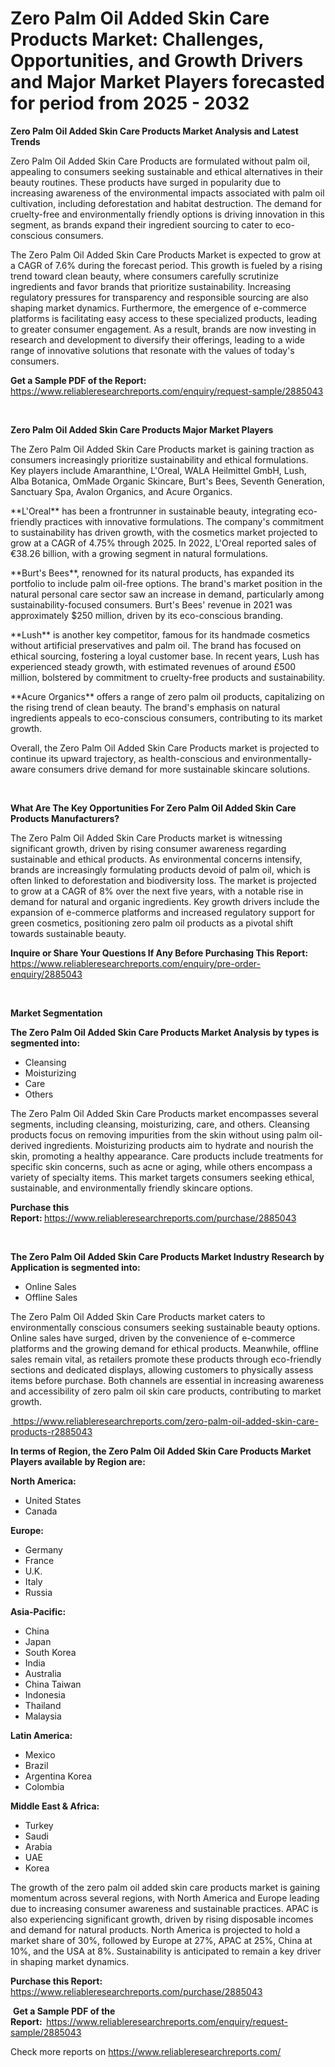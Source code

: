 <p><h1>Zero Palm Oil Added Skin Care Products Market: Challenges, Opportunities, and Growth Drivers and Major Market Players forecasted for period from 2025 - 2032</h1></p><p><strong>Zero Palm Oil Added Skin Care Products Market Analysis and Latest Trends</strong></p>
<p><p>Zero Palm Oil Added Skin Care Products are formulated without palm oil, appealing to consumers seeking sustainable and ethical alternatives in their beauty routines. These products have surged in popularity due to increasing awareness of the environmental impacts associated with palm oil cultivation, including deforestation and habitat destruction. The demand for cruelty-free and environmentally friendly options is driving innovation in this segment, as brands expand their ingredient sourcing to cater to eco-conscious consumers.</p><p>The Zero Palm Oil Added Skin Care Products Market is expected to grow at a CAGR of 7.6% during the forecast period. This growth is fueled by a rising trend toward clean beauty, where consumers carefully scrutinize ingredients and favor brands that prioritize sustainability. Increasing regulatory pressures for transparency and responsible sourcing are also shaping market dynamics. Furthermore, the emergence of e-commerce platforms is facilitating easy access to these specialized products, leading to greater consumer engagement. As a result, brands are now investing in research and development to diversify their offerings, leading to a wide range of innovative solutions that resonate with the values of today's consumers.</p></p>
<p><strong>Get a Sample PDF of the Report:&nbsp;</strong> <a href="https://www.reliableresearchreports.com/enquiry/request-sample/2885043?utm_campaign=3255&utm_medium=2&utm_source=Github&utm_content=ia&utm_term=13032025&utm_id=zero-palm-oil-added-skin-care-products">https://www.reliableresearchreports.com/enquiry/request-sample/2885043</a></p>
<p>&nbsp;</p>
<p><strong>Zero Palm Oil Added Skin Care Products Major Market Players</strong></p>
<p><p>The Zero Palm Oil Added Skin Care Products market is gaining traction as consumers increasingly prioritize sustainability and ethical formulations. Key players include Amaranthine, L'Oreal, WALA Heilmittel GmbH, Lush, Alba Botanica, OmMade Organic Skincare, Burt's Bees, Seventh Generation, Sanctuary Spa, Avalon Organics, and Acure Organics.</p><p>**L'Oreal** has been a frontrunner in sustainable beauty, integrating eco-friendly practices with innovative formulations. The company's commitment to sustainability has driven growth, with the cosmetics market projected to grow at a CAGR of 4.75% through 2025. In 2022, L'Oreal reported sales of €38.26 billion, with a growing segment in natural formulations.</p><p>**Burt's Bees**, renowned for its natural products, has expanded its portfolio to include palm oil-free options. The brand's market position in the natural personal care sector saw an increase in demand, particularly among sustainability-focused consumers. Burt's Bees' revenue in 2021 was approximately $250 million, driven by its eco-conscious branding.</p><p>**Lush** is another key competitor, famous for its handmade cosmetics without artificial preservatives and palm oil. The brand has focused on ethical sourcing, fostering a loyal customer base. In recent years, Lush has experienced steady growth, with estimated revenues of around £500 million, bolstered by commitment to cruelty-free products and sustainability.</p><p>**Acure Organics** offers a range of zero palm oil products, capitalizing on the rising trend of clean beauty. The brand's emphasis on natural ingredients appeals to eco-conscious consumers, contributing to its market growth.</p><p>Overall, the Zero Palm Oil Added Skin Care Products market is projected to continue its upward trajectory, as health-conscious and environmentally-aware consumers drive demand for more sustainable skincare solutions.</p></p>
<p>&nbsp;</p>
<p><strong>What Are The Key Opportunities For Zero Palm Oil Added Skin Care Products Manufacturers?</strong></p>
<p><p>The Zero Palm Oil Added Skin Care Products market is witnessing significant growth, driven by rising consumer awareness regarding sustainable and ethical products. As environmental concerns intensify, brands are increasingly formulating products devoid of palm oil, which is often linked to deforestation and biodiversity loss. The market is projected to grow at a CAGR of 8% over the next five years, with a notable rise in demand for natural and organic ingredients. Key growth drivers include the expansion of e-commerce platforms and increased regulatory support for green cosmetics, positioning zero palm oil products as a pivotal shift towards sustainable beauty.</p></p>
<p><strong>Inquire or Share Your Questions If Any Before Purchasing This Report:</strong> <a href="https://www.reliableresearchreports.com/enquiry/pre-order-enquiry/2885043?utm_campaign=3255&utm_medium=2&utm_source=Github&utm_content=ia&utm_term=13032025&utm_id=zero-palm-oil-added-skin-care-products">https://www.reliableresearchreports.com/enquiry/pre-order-enquiry/2885043</a></p>
<p>&nbsp;</p>
<p><strong>Market Segmentation</strong></p>
<p><strong>The Zero Palm Oil Added Skin Care Products Market Analysis by types is segmented into:</strong></p>
<p><ul><li>Cleansing</li><li>Moisturizing</li><li>Care</li><li>Others</li></ul></p>
<p><p>The Zero Palm Oil Added Skin Care Products market encompasses several segments, including cleansing, moisturizing, care, and others. Cleansing products focus on removing impurities from the skin without using palm oil-derived ingredients. Moisturizing products aim to hydrate and nourish the skin, promoting a healthy appearance. Care products include treatments for specific skin concerns, such as acne or aging, while others encompass a variety of specialty items. This market targets consumers seeking ethical, sustainable, and environmentally friendly skincare options.</p></p>
<p><strong>Purchase this Report:&nbsp;</strong><a href="https://www.reliableresearchreports.com/purchase/2885043?utm_campaign=3255&utm_medium=2&utm_source=Github&utm_content=ia&utm_term=13032025&utm_id=zero-palm-oil-added-skin-care-products">https://www.reliableresearchreports.com/purchase/2885043</a></p>
<p>&nbsp;</p>
<p><strong>The Zero Palm Oil Added Skin Care Products Market Industry Research by Application is segmented into:</strong></p>
<p><ul><li>Online Sales</li><li>Offline Sales</li></ul></p>
<p><p>The Zero Palm Oil Added Skin Care Products market caters to environmentally conscious consumers seeking sustainable beauty options. Online sales have surged, driven by the convenience of e-commerce platforms and the growing demand for ethical products. Meanwhile, offline sales remain vital, as retailers promote these products through eco-friendly sections and dedicated displays, allowing customers to physically assess items before purchase. Both channels are essential in increasing awareness and accessibility of zero palm oil skin care products, contributing to market growth.</p></p>
<p><a href="https://www.reliableresearchreports.com/zero-palm-oil-added-skin-care-products-r2885043?utm_campaign=3255&utm_medium=2&utm_source=Github&utm_content=ia&utm_term=13032025&utm_id=zero-palm-oil-added-skin-care-products">&nbsp;https://www.reliableresearchreports.com/zero-palm-oil-added-skin-care-products-r2885043</a></p>
<p><strong>In terms of Region, the Zero Palm Oil Added Skin Care Products Market Players available by Region are:</strong></p>
<p>
    <p> <strong> North America: </strong>
        <ul>
            <li>United States</li>
            <li>Canada</li>
        </ul>
        </p> 
    <p> <strong> Europe: </strong>
        <ul>
            <li>Germany</li>
            <li>France</li>
            <li>U.K.</li>
            <li>Italy</li>
            <li>Russia</li>
        </ul>
        </p> 
    <p> <strong> Asia-Pacific: </strong>
        <ul>
            <li>China</li>
            <li>Japan</li>
            <li>South Korea</li>
            <li>India</li>
            <li>Australia</li>
            <li>China Taiwan</li>
            <li>Indonesia</li>
            <li>Thailand</li>
            <li>Malaysia</li>
        </ul>
        </p> 
    <p> <strong> Latin America: </strong>
        <ul>
            <li>Mexico</li>
            <li>Brazil</li>
            <li>Argentina Korea</li>
            <li>Colombia</li>
        </ul>
        </p> 
    <p> <strong> Middle East & Africa: </strong>
        <ul>
            <li>Turkey</li>
            <li>Saudi</li>
            <li>Arabia</li>
            <li>UAE</li>
            <li>Korea</li>
        </ul>
    </p>
    </p>
<p><p>The growth of the zero palm oil added skin care products market is gaining momentum across several regions, with North America and Europe leading due to increasing consumer awareness and sustainable practices. APAC is also experiencing significant growth, driven by rising disposable incomes and demand for natural products. North America is projected to hold a market share of 30%, followed by Europe at 27%, APAC at 25%, China at 10%, and the USA at 8%. Sustainability is anticipated to remain a key driver in shaping market dynamics.</p></p>
<p><strong>Purchase this Report: </strong><a href="https://www.reliableresearchreports.com/purchase/2885043?utm_campaign=3255&utm_medium=2&utm_source=Github&utm_content=ia&utm_term=13032025&utm_id=zero-palm-oil-added-skin-care-products">https://www.reliableresearchreports.com/purchase/2885043</a></p>
<p>&nbsp;<strong>Get a Sample PDF of the Report:&nbsp;&nbsp;</strong><a href="https://www.reliableresearchreports.com/enquiry/request-sample/2885043?utm_campaign=3255&utm_medium=2&utm_source=Github&utm_content=ia&utm_term=13032025&utm_id=zero-palm-oil-added-skin-care-products">https://www.reliableresearchreports.com/enquiry/request-sample/2885043</a></p>
<p><strong></strong></p>
<p>Check more reports on <a href="https://www.reliableresearchreports.com/?utm_campaign=3255&utm_medium=2&utm_source=Github&utm_content=ia&utm_term=13032025&utm_id=zero-palm-oil-added-skin-care-products">https://www.reliableresearchreports.com/</a></p>